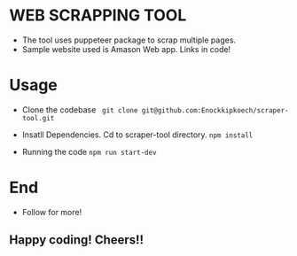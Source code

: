 # WEB SCRAPPING TOOL

- The tool uses puppeteer package to scrap multiple pages.
- Sample website used is Amason Web app. Links in code!

# Usage

- Clone the codebase
  ` git clone git@github.com:Enockkipkoech/scraper-tool.git`

- Insatll Dependencies. Cd to scraper-tool directory.
  `npm install`

- Running the code
  `npm run start-dev`

# End

- Follow for more!

## Happy coding! Cheers!!
